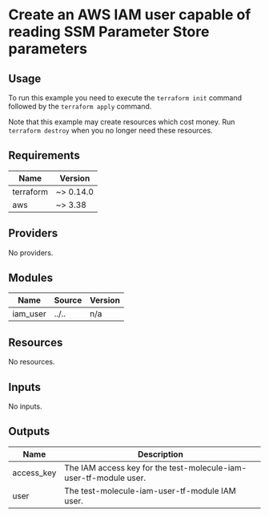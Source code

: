 # Create an AWS IAM user capable of reading SSM Parameter Store parameters #

## Usage ##

To run this example you need to execute the `terraform init` command
followed by the `terraform apply` command.

Note that this example may create resources which cost money. Run
`terraform destroy` when you no longer need these resources.

## Requirements ##

| Name | Version |
|------|---------|
| terraform | ~> 0.14.0 |
| aws | ~> 3.38 |

## Providers ##

No providers.

## Modules ##

| Name | Source | Version |
|------|--------|---------|
| iam\_user | ../.. | n/a |

## Resources ##

No resources.

## Inputs ##

No inputs.

## Outputs ##

| Name | Description |
|------|-------------|
| access\_key | The IAM access key for the test-molecule-iam-user-tf-module user. |
| user | The test-molecule-iam-user-tf-module IAM user. |
